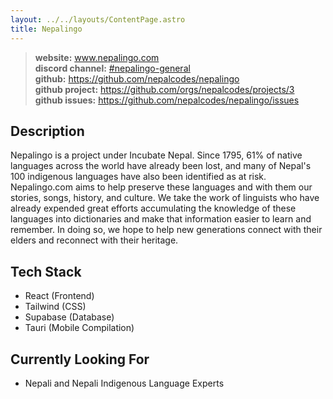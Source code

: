 ```yaml
---
layout: ../../layouts/ContentPage.astro
title: Nepalingo
---
```


> **website:** www.nepalingo.com \
> **discord channel:** [#nepalingo-general](https://discord.com/channels/1266571200948207690/1281027942687838269) \
> **github:** https://github.com/nepalcodes/nepalingo \
> **github project:** https://github.com/orgs/nepalcodes/projects/3 \
> **github issues:** https://github.com/nepalcodes/nepalingo/issues

## Description

Nepalingo is a project under Incubate Nepal. Since 1795, 61% of native languages across the world have already been lost, and many of Nepal's 100 indigenous languages have also been identified as at risk. Nepalingo.com aims to help preserve these languages and with them our stories, songs, history, and culture. We take the work of linguists who have already expended great efforts accumulating the knowledge of these languages into dictionaries and make that information easier to learn and remember. In doing so, we hope to help new generations connect with their elders and reconnect with their heritage.

## Tech Stack

- React (Frontend)
- Tailwind (CSS)
- Supabase (Database)
- Tauri (Mobile Compilation)

## Currently Looking For

- Nepali and Nepali Indigenous Language Experts
